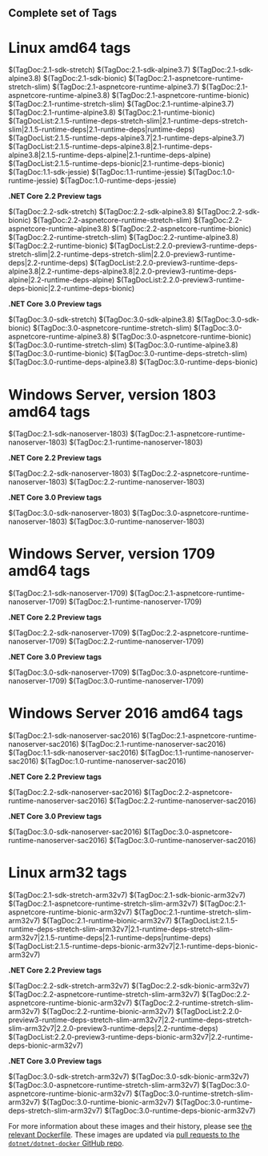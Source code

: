 ## Complete set of Tags

# Linux amd64 tags

$(TagDoc:2.1-sdk-stretch)
$(TagDoc:2.1-sdk-alpine3.7)
$(TagDoc:2.1-sdk-alpine3.8)
$(TagDoc:2.1-sdk-bionic)
$(TagDoc:2.1-aspnetcore-runtime-stretch-slim)
$(TagDoc:2.1-aspnetcore-runtime-alpine3.7)
$(TagDoc:2.1-aspnetcore-runtime-alpine3.8)
$(TagDoc:2.1-aspnetcore-runtime-bionic)
$(TagDoc:2.1-runtime-stretch-slim)
$(TagDoc:2.1-runtime-alpine3.7)
$(TagDoc:2.1-runtime-alpine3.8)
$(TagDoc:2.1-runtime-bionic)
$(TagDocList:2.1.5-runtime-deps-stretch-slim|2.1-runtime-deps-stretch-slim|2.1.5-runtime-deps|2.1-runtime-deps|runtime-deps)
$(TagDocList:2.1.5-runtime-deps-alpine3.7|2.1-runtime-deps-alpine3.7)
$(TagDocList:2.1.5-runtime-deps-alpine3.8|2.1-runtime-deps-alpine3.8|2.1.5-runtime-deps-alpine|2.1-runtime-deps-alpine)
$(TagDocList:2.1.5-runtime-deps-bionic|2.1-runtime-deps-bionic)
$(TagDoc:1.1-sdk-jessie)
$(TagDoc:1.1-runtime-jessie)
$(TagDoc:1.0-runtime-jessie)
$(TagDoc:1.0-runtime-deps-jessie)

**.NET Core 2.2 Preview tags**

$(TagDoc:2.2-sdk-stretch)
$(TagDoc:2.2-sdk-alpine3.8)
$(TagDoc:2.2-sdk-bionic)
$(TagDoc:2.2-aspnetcore-runtime-stretch-slim)
$(TagDoc:2.2-aspnetcore-runtime-alpine3.8)
$(TagDoc:2.2-aspnetcore-runtime-bionic)
$(TagDoc:2.2-runtime-stretch-slim)
$(TagDoc:2.2-runtime-alpine3.8)
$(TagDoc:2.2-runtime-bionic)
$(TagDocList:2.2.0-preview3-runtime-deps-stretch-slim|2.2-runtime-deps-stretch-slim|2.2.0-preview3-runtime-deps|2.2-runtime-deps)
$(TagDocList:2.2.0-preview3-runtime-deps-alpine3.8|2.2-runtime-deps-alpine3.8|2.2.0-preview3-runtime-deps-alpine|2.2-runtime-deps-alpine)
$(TagDocList:2.2.0-preview3-runtime-deps-bionic|2.2-runtime-deps-bionic)

**.NET Core 3.0 Preview tags**

$(TagDoc:3.0-sdk-stretch)
$(TagDoc:3.0-sdk-alpine3.8)
$(TagDoc:3.0-sdk-bionic)
$(TagDoc:3.0-aspnetcore-runtime-stretch-slim)
$(TagDoc:3.0-aspnetcore-runtime-alpine3.8)
$(TagDoc:3.0-aspnetcore-runtime-bionic)
$(TagDoc:3.0-runtime-stretch-slim)
$(TagDoc:3.0-runtime-alpine3.8)
$(TagDoc:3.0-runtime-bionic)
$(TagDoc:3.0-runtime-deps-stretch-slim)
$(TagDoc:3.0-runtime-deps-alpine3.8)
$(TagDoc:3.0-runtime-deps-bionic)

# Windows Server, version 1803 amd64 tags

$(TagDoc:2.1-sdk-nanoserver-1803)
$(TagDoc:2.1-aspnetcore-runtime-nanoserver-1803)
$(TagDoc:2.1-runtime-nanoserver-1803)

**.NET Core 2.2 Preview tags**

$(TagDoc:2.2-sdk-nanoserver-1803)
$(TagDoc:2.2-aspnetcore-runtime-nanoserver-1803)
$(TagDoc:2.2-runtime-nanoserver-1803)

**.NET Core 3.0 Preview tags**

$(TagDoc:3.0-sdk-nanoserver-1803)
$(TagDoc:3.0-aspnetcore-runtime-nanoserver-1803)
$(TagDoc:3.0-runtime-nanoserver-1803)

# Windows Server, version 1709 amd64 tags

$(TagDoc:2.1-sdk-nanoserver-1709)
$(TagDoc:2.1-aspnetcore-runtime-nanoserver-1709)
$(TagDoc:2.1-runtime-nanoserver-1709)

**.NET Core 2.2 Preview tags**

$(TagDoc:2.2-sdk-nanoserver-1709)
$(TagDoc:2.2-aspnetcore-runtime-nanoserver-1709)
$(TagDoc:2.2-runtime-nanoserver-1709)

**.NET Core 3.0 Preview tags**

$(TagDoc:3.0-sdk-nanoserver-1709)
$(TagDoc:3.0-aspnetcore-runtime-nanoserver-1709)
$(TagDoc:3.0-runtime-nanoserver-1709)

# Windows Server 2016 amd64 tags

$(TagDoc:2.1-sdk-nanoserver-sac2016)
$(TagDoc:2.1-aspnetcore-runtime-nanoserver-sac2016)
$(TagDoc:2.1-runtime-nanoserver-sac2016)
$(TagDoc:1.1-sdk-nanoserver-sac2016)
$(TagDoc:1.1-runtime-nanoserver-sac2016)
$(TagDoc:1.0-runtime-nanoserver-sac2016)

**.NET Core 2.2 Preview tags**

$(TagDoc:2.2-sdk-nanoserver-sac2016)
$(TagDoc:2.2-aspnetcore-runtime-nanoserver-sac2016)
$(TagDoc:2.2-runtime-nanoserver-sac2016)

**.NET Core 3.0 Preview tags**

$(TagDoc:3.0-sdk-nanoserver-sac2016)
$(TagDoc:3.0-aspnetcore-runtime-nanoserver-sac2016)
$(TagDoc:3.0-runtime-nanoserver-sac2016)

# Linux arm32 tags

$(TagDoc:2.1-sdk-stretch-arm32v7)
$(TagDoc:2.1-sdk-bionic-arm32v7)
$(TagDoc:2.1-aspnetcore-runtime-stretch-slim-arm32v7)
$(TagDoc:2.1-aspnetcore-runtime-bionic-arm32v7)
$(TagDoc:2.1-runtime-stretch-slim-arm32v7)
$(TagDoc:2.1-runtime-bionic-arm32v7)
$(TagDocList:2.1.5-runtime-deps-stretch-slim-arm32v7|2.1-runtime-deps-stretch-slim-arm32v7|2.1.5-runtime-deps|2.1-runtime-deps|runtime-deps)
$(TagDocList:2.1.5-runtime-deps-bionic-arm32v7|2.1-runtime-deps-bionic-arm32v7)

**.NET Core 2.2 Preview tags**

$(TagDoc:2.2-sdk-stretch-arm32v7)
$(TagDoc:2.2-sdk-bionic-arm32v7)
$(TagDoc:2.2-aspnetcore-runtime-stretch-slim-arm32v7)
$(TagDoc:2.2-aspnetcore-runtime-bionic-arm32v7)
$(TagDoc:2.2-runtime-stretch-slim-arm32v7)
$(TagDoc:2.2-runtime-bionic-arm32v7)
$(TagDocList:2.2.0-preview3-runtime-deps-stretch-slim-arm32v7|2.2-runtime-deps-stretch-slim-arm32v7|2.2.0-preview3-runtime-deps|2.2-runtime-deps)
$(TagDocList:2.2.0-preview3-runtime-deps-bionic-arm32v7|2.2-runtime-deps-bionic-arm32v7)

**.NET Core 3.0 Preview tags**

$(TagDoc:3.0-sdk-stretch-arm32v7)
$(TagDoc:3.0-sdk-bionic-arm32v7)
$(TagDoc:3.0-aspnetcore-runtime-stretch-slim-arm32v7)
$(TagDoc:3.0-aspnetcore-runtime-bionic-arm32v7)
$(TagDoc:3.0-runtime-stretch-slim-arm32v7)
$(TagDoc:3.0-runtime-bionic-arm32v7)
$(TagDoc:3.0-runtime-deps-stretch-slim-arm32v7)
$(TagDoc:3.0-runtime-deps-bionic-arm32v7)

For more information about these images and their history, please see [the relevant Dockerfile](https://github.com/dotnet/dotnet-docker/search?utf8=%E2%9C%93&q=FROM&type=Code). These images are updated via [pull requests to the `dotnet/dotnet-docker` GitHub repo](https://github.com/dotnet/dotnet-docker/pulls).
